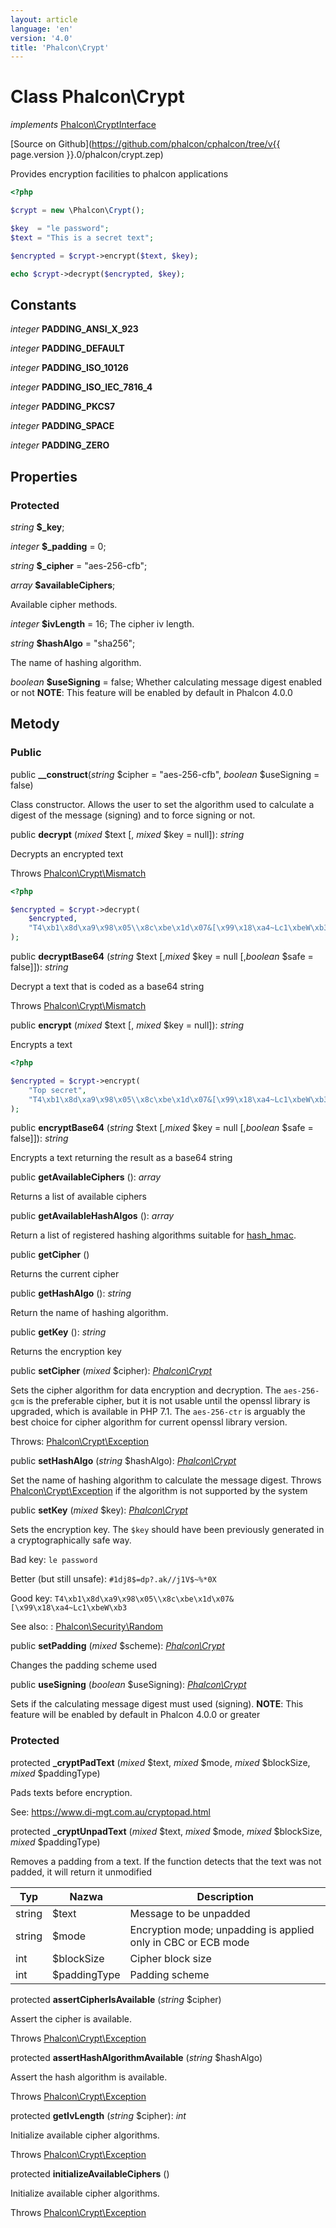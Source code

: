 ```yaml
---
layout: article
language: 'en'
version: '4.0'
title: 'Phalcon\Crypt'
---
```

# Class **Phalcon\Crypt**

*implements* [Phalcon\CryptInterface](Phalcon_CryptInterface)

[Source on Github](https://github.com/phalcon/cphalcon/tree/v{{ page.version }}.0/phalcon/crypt.zep)

Provides encryption facilities to phalcon applications

```php
<?php

$crypt = new \Phalcon\Crypt();

$key  = "le password";
$text = "This is a secret text";

$encrypted = $crypt->encrypt($text, $key);

echo $crypt->decrypt($encrypted, $key);

```

## Constants

*integer* **PADDING_ANSI_X_923**

*integer* **PADDING_DEFAULT**

*integer* **PADDING_ISO_10126**

*integer* **PADDING_ISO_IEC_7816_4**

*integer* **PADDING_PKCS7**

*integer* **PADDING_SPACE**

*integer* **PADDING_ZERO**

## Properties

### Protected

*string* **$_key**;

*integer* **$_padding** = 0;

*string* **$_cipher** = "aes-256-cfb";

*array* **$availableCiphers**;

Available cipher methods.

*integer* **$ivLength** = 16; The cipher iv length.

*string* **$hashAlgo** = "sha256";

The name of hashing algorithm.

*boolean* **$useSigning** = false; Whether calculating message digest enabled or not **NOTE**: This feature will be enabled by default in Phalcon 4.0.0

## Metody

### Public

public **__construct**(*string* $cipher = "aes-256-cfb", *boolean* $useSigning = false)

Class constructor. Allows the user to set the algorithm used to calculate a digest of the message (signing) and to force signing or not.

public **decrypt** (*mixed* $text [, *mixed* $key = null]): *string*

Decrypts an encrypted text

Throws [Phalcon\Crypt\Mismatch](Phalcon_Crypt_Mismatch)

```php
<?php

$encrypted = $crypt->decrypt(
    $encrypted,
    "T4\xb1\x8d\xa9\x98\x05\\x8c\xbe\x1d\x07&[\x99\x18\xa4~Lc1\xbeW\xb3"
);

```

public **decryptBase64** (*string* $text [,*mixed* $key = null [,*boolean* $safe = false]]): *string*

Decrypt a text that is coded as a base64 string

Throws [Phalcon\Crypt\Mismatch](Phalcon_Crypt_Mismatch)

public **encrypt** (*mixed* $text [, *mixed* $key = null]): *string*

Encrypts a text

```php
<?php

$encrypted = $crypt->encrypt(
    "Top secret",
    "T4\xb1\x8d\xa9\x98\x05\\x8c\xbe\x1d\x07&[\x99\x18\xa4~Lc1\xbeW\xb3"
);
```

public **encryptBase64** (*string* $text [,*mixed* $key = null [,*boolean* $safe = false]]): *string*

Encrypts a text returning the result as a base64 string

public **getAvailableCiphers** (): *array*

Returns a list of available ciphers

public **getAvailableHashAlgos** (): *array*

Return a list of registered hashing algorithms suitable for [hash_hmac](https://secure.php.net/manual/en/function.hash-hmac.php).

public **getCipher** ()

Returns the current cipher

public **getHashAlgo** (): *string*

Return the name of hashing algorithm.

public **getKey** (): *string*

Returns the encryption key

public **setCipher** (*mixed* $cipher): *[Phalcon\Crypt](Phalcon_Crypt)*

Sets the cipher algorithm for data encryption and decryption. The `aes-256-gcm` is the preferable cipher, but it is not usable until the openssl library is upgraded, which is available in PHP 7.1. The `aes-256-ctr` is arguably the best choice for cipher algorithm for current openssl library version.

Throws: [Phalcon\Crypt\Exception](Phalcon_Crypt_Exception)

public **setHashAlgo** (*string* $hashAlgo): *[Phalcon\Crypt](Phalcon_Crypt)*

Set the name of hashing algorithm to calculate the message digest. Throws [Phalcon\Crypt\Exception](Phalcon_Crypt_Exception) if the algorithm is not supported by the system

public **setKey** (*mixed* $key): *[Phalcon\Crypt](Phalcon_Crypt)*

Sets the encryption key. The `$key` should have been previously generated in a cryptographically safe way.

Bad key: `le password`

Better (but still unsafe): `#1dj8$=dp?.ak//j1V$~%*0X`

Good key: `T4\xb1\x8d\xa9\x98\x05\\x8c\xbe\x1d\x07&[\x99\x18\xa4~Lc1\xbeW\xb3`

See also: : [Phalcon\Security\Random](Phalcon_Security_Random)

public **setPadding** (*mixed* $scheme): *[Phalcon\Crypt](Phalcon_Crypt)*

Changes the padding scheme used

public **useSigning** (*boolean* $useSigning): *[Phalcon\Crypt](Phalcon_Crypt)*

Sets if the calculating message digest must used (signing). **NOTE**: This feature will be enabled by default in Phalcon 4.0.0 or greater

### Protected

protected **_cryptPadText** (*mixed* $text, *mixed* $mode, *mixed* $blockSize, *mixed* $paddingType)

Pads texts before encryption.

See: <https://www.di-mgt.com.au/cryptopad.html>

protected **_cryptUnpadText** (*mixed* $text, *mixed* $mode, *mixed* $blockSize, *mixed* $paddingType)

Removes a padding from a text. If the function detects that the text was not padded, it will return it unmodified

| Typ    | Nazwa        | Description                                                   |
| ------ | ------------ | ------------------------------------------------------------- |
| string | $text        | Message to be unpadded                                        |
| string | $mode        | Encryption mode; unpadding is applied only in CBC or ECB mode |
| int    | $blockSize   | Cipher block size                                             |
| int    | $paddingType | Padding scheme                                                |

protected **assertCipherIsAvailable** (*string* $cipher)

Assert the cipher is available.

Throws [Phalcon\Crypt\Exception](Phalcon_Crypt_Exception)

protected **assertHashAlgorithmAvailable** (*string* $hashAlgo)

Assert the hash algorithm is available.

Throws [Phalcon\Crypt\Exception](Phalcon_Crypt_Exception)

protected **getIvLength** (*string* $cipher): *int*

Initialize available cipher algorithms.

Throws [Phalcon\Crypt\Exception](Phalcon_Crypt_Exception)

protected **initializeAvailableCiphers** ()

Initialize available cipher algorithms.

Throws [Phalcon\Crypt\Exception](Phalcon_Crypt_Exception)